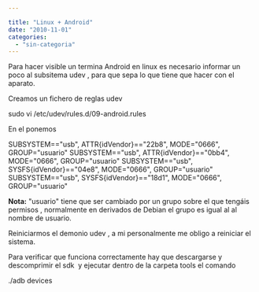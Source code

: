 ```yaml
---

title: "Linux + Android"
date: "2010-11-01"
categories: 
  - "sin-categoria"
---
```


Para hacer visible un termina Android en linux es necesario informar un poco al subsitema udev , para que sepa lo que tiene que hacer con el aparato.

Creamos un fichero de reglas udev

sudo vi /etc/udev/rules.d/09-android.rules

En el ponemos

SUBSYSTEM=="usb", ATTR{idVendor}=="22b8", MODE="0666", GROUP="usuario"
SUBSYSTEM=="usb", ATTR{idVendor}=="0bb4", MODE="0666", GROUP="usuario"
SUBSYSTEM=="usb", SYSFS{idVendor}=="04e8", MODE="0666", GROUP="usuario"
SUBSYSTEM=="usb", SYSFS{idVendor}=="18d1", MODE="0666", GROUP="usuario"

**Nota:** "usuario" tiene que ser cambiado por un grupo sobre el que tengáis permisos , normalmente en derivados de Debian el grupo es igual al al nombre de usuario.

Reiniciarmos el demonio udev , a mi personalmente me obligo a reiniciar el sistema.

Para verificar que funciona correctamente hay que descargarse y descomprimir el sdk  y ejecutar dentro de la carpeta tools el comando

./adb devices
